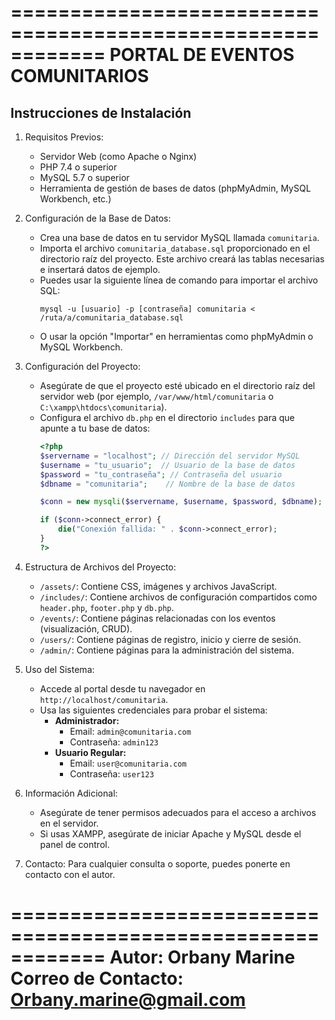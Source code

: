 ============================================================
             PORTAL DE EVENTOS COMUNITARIOS
============================================================

Instrucciones de Instalación
----------------------------

1. Requisitos Previos:
   - Servidor Web (como Apache o Nginx)
   - PHP 7.4 o superior
   - MySQL 5.7 o superior
   - Herramienta de gestión de bases de datos (phpMyAdmin, MySQL Workbench, etc.)

2. Configuración de la Base de Datos:
   - Crea una base de datos en tu servidor MySQL llamada `comunitaria`.
   - Importa el archivo `comunitaria_database.sql` proporcionado en el directorio raíz del proyecto.
     Este archivo creará las tablas necesarias e insertará datos de ejemplo.
   - Puedes usar la siguiente línea de comando para importar el archivo SQL:
     ```
     mysql -u [usuario] -p [contraseña] comunitaria < /ruta/a/comunitaria_database.sql
     ```
   - O usar la opción "Importar" en herramientas como phpMyAdmin o MySQL Workbench.

3. Configuración del Proyecto:
   - Asegúrate de que el proyecto esté ubicado en el directorio raíz del servidor web (por ejemplo, `/var/www/html/comunitaria` o `C:\xampp\htdocs\comunitaria`).
   - Configura el archivo `db.php` en el directorio `includes` para que apunte a tu base de datos:
     ```php
     <?php
     $servername = "localhost"; // Dirección del servidor MySQL
     $username = "tu_usuario";  // Usuario de la base de datos
     $password = "tu_contraseña"; // Contraseña del usuario
     $dbname = "comunitaria";    // Nombre de la base de datos

     $conn = new mysqli($servername, $username, $password, $dbname);

     if ($conn->connect_error) {
         die("Conexión fallida: " . $conn->connect_error);
     }
     ?>
     ```

4. Estructura de Archivos del Proyecto:
   - `/assets/`: Contiene CSS, imágenes y archivos JavaScript.
   - `/includes/`: Contiene archivos de configuración compartidos como `header.php`, `footer.php` y `db.php`.
   - `/events/`: Contiene páginas relacionadas con los eventos (visualización, CRUD).
   - `/users/`: Contiene páginas de registro, inicio y cierre de sesión.
   - `/admin/`: Contiene páginas para la administración del sistema.

5. Uso del Sistema:
   - Accede al portal desde tu navegador en `http://localhost/comunitaria`.
   - Usa las siguientes credenciales para probar el sistema:
     * **Administrador:**
       - Email: `admin@comunitaria.com`
       - Contraseña: `admin123`
     * **Usuario Regular:**
       - Email: `user@comunitaria.com`
       - Contraseña: `user123`

6. Información Adicional:
   - Asegúrate de tener permisos adecuados para el acceso a archivos en el servidor.
   - Si usas XAMPP, asegúrate de iniciar Apache y MySQL desde el panel de control.

7. Contacto:
   Para cualquier consulta o soporte, puedes ponerte en contacto con el autor.

============================================================
Autor:
Orbany Marine
Correo de Contacto: Orbany.marine@gmail.com
============================================================
